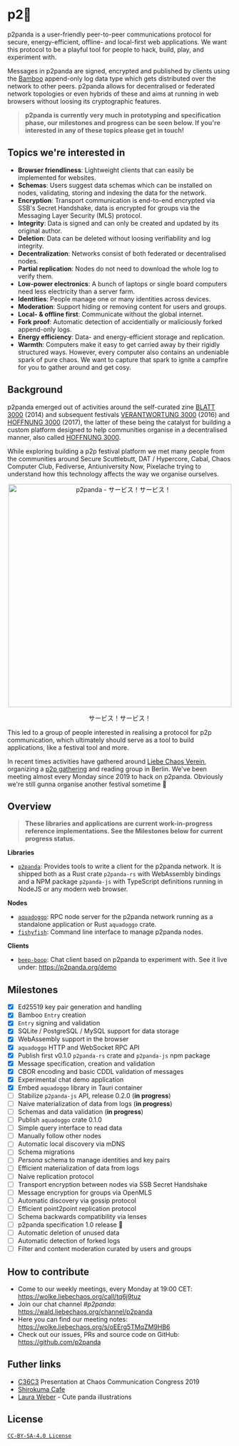# p2:panda_face:

p2panda is a user-friendly peer-to-peer communications protocol for secure, energy-efficient, offline- and local-first web applications. We want this protocol to be a playful tool for people to hack, build, play, and experiment with.

Messages in p2panda are signed, encrypted and published by clients using the [Bamboo](https://github.com/AljoschaMeyer/bamboo) append-only log data type which gets distributed over the network to other peers. p2panda allows for decentralised or federated network topologies or even hybrids of these and aims at running in web browsers without loosing its cryptographic features.

> **p2panda is currently very much in prototyping and specification phase, our milestones and progress can be seen below. If you're interested in any of these topics please get in touch!**

## Topics we're interested in

* **Browser friendliness**: Lightweight clients that can easily be implemented for websites.
* **Schemas**: Users suggest data schemas which can be installed on nodes, validating, storing and indexing the data for the network.
* **Encryption**: Transport communication is end-to-end encrypted via SSB's Secret Handshake, data is encrypted for groups via the Messaging Layer Security (MLS) protocol.
* **Integrity**: Data is signed and can only be created and updated by its original author.
* **Deletion**: Data can be deleted without loosing verifiability and log integrity.
* **Decentralization**: Networks consist of both federated or decentralised nodes.
* **Partial replication**: Nodes do not need to download the whole log to verify them.
* **Low-power electronics**: A bunch of laptops or single board computers need less electricity than a server farm.
* **Identities**: People manage one or many identities across devices.
* **Moderation**: Support hiding or removing content for users and groups.
* **Local- & offline first**: Communicate without the global internet.
* **Fork proof**: Automatic detection of accidentially or maliciously forked append-only logs.
* **Energy efficiency**: Data- and energy-efficient storage and replication.
* **Warmth**: Computers make it easy to get carried away by their rigidly structured ways. However, every computer also contains an undeniable spark of pure chaos. We want to capture that spark to ignite a campfire for you to gather around and get cosy.

## Background

p2panda emerged out of activities around the self-curated zine [BLATT 3000](https://blatt3000.de) (2014) and subsequent festivals [VERANTWORTUNG 3000](https://blatt3000.de/verantwortung3000/) (2016) and [HOFFNUNG 3000](https://blatt3000.de/hoffnung3000/) (2017), the latter of these being the catalyst for building a custom platform designed to help communities organise in a decentralised manner, also called [HOFFNUNG 3000](https://hoffnung3000.de/).

While exploring building a p2p festival platform we met many people from the communities around Secure Scuttlebutt, DAT / Hypercore, Cabal, Chaos Computer Club, Fediverse, Antiuniversity Now, Pixelache trying to understand how this technology affects the way we organise ourselves.

<div align="center">
  <img src="https://raw.githubusercontent.com/p2panda/design-document/restructure/assets/pandas.jpg" width="500" alt="p2panda - サービス！サービス！" />
  <p>サービス！サービス！</p>
</div>

This led to a group of people interested in realising a protocol for p2p communication, which ultimately should serve as a tool to build applications, like a festival tool and more.

In recent times activities have gathered around [Liebe Chaos Verein](https://liebechaos.org/), organizing a [p2p gathering](https://p2p-berlin.org/) and reading group in Berlin. We've been meeting almost every Monday since 2019 to hack on p2panda. Obviously we're still gunna organise another festival sometime :panda_face:

## Overview

> **These libraries and applications are current work-in-progress reference implementations. See the Milestones below for current progress status.**

**Libraries**

* [`p2panda`](https://github.com/p2panda/p2panda): Provides tools to write a client for the p2panda network. It is shipped both as a Rust crate `p2panda-rs` with WebAssembly bindings and a NPM package `p2panda-js` with TypeScript definitions running in NodeJS or any modern web browser.

**Nodes**

* [`aquadoggo`](https://github.com/p2panda/aquadoggo): RPC node server for the p2panda network running as a standalone application or Rust `aquadoggo` crate.
* [`fishyfish`](https://github.com/p2panda/fishyfish): Command line interface to manage p2panda nodes.

**Clients**

* [`beep-boop`](https://github.com/p2panda/beep-boop): Chat client based on p2panda to experiment with. See it live under: https://p2panda.org/demo

## Milestones

* [x] Ed25519 key pair generation and handling
* [x] Bamboo `Entry` creation
* [x] `Entry` signing and validation
* [x] SQLite / PostgreSQL / MySQL support for data storage
* [x] WebAssembly support in the browser
* [x] `aquadoggo` HTTP and WebSocket RPC API
* [x] Publish first v0.1.0 `p2panda-rs` crate and `p2panda-js` npm package
* [x] Message specification, creation and validation
* [x] CBOR encoding and basic CDDL validation of messages
* [x] Experimental chat demo application
* [x] Embed `aquadoggo` library in Tauri container
* [ ] Stabilize `p2panda-js` API, release 0.2.0 (**in progress**)
* [ ] Naive materialization of data from logs (**in progress**)
* [ ] Schemas and data validation (**in progress**)
* [ ] Publish `aquadoggo` crate 0.1.0
* [ ] Simple query interface to read data
* [ ] Manually follow other nodes
* [ ] Automatic local discovery via mDNS
* [ ] Schema migrations
* [ ] *Persona* schema to manage identities and key pairs
* [ ] Efficient materialization of data from logs
* [ ] Naive replication protocol
* [ ] Transport encryption between nodes via SSB Secret Handshake
* [ ] Message encryption for groups via OpenMLS
* [ ] Automatic discovery via gossip protocol
* [ ] Efficient point2point replication protocol
* [ ] Schema backwards compatibility via lenses
* [ ] p2panda specification 1.0 release :panda_face:
* [ ] Automatic deletion of unused data
* [ ] Automatic detection of forked logs
* [ ] Filter and content moderation curated by users and groups

## How to contribute

* Come to our weekly meetings, every Monday at 19:00 CET: https://wolke.liebechaos.org/call/tq6j9tuz
* Join our chat channel *#p2panda*: https://wald.liebechaos.org/channel/p2panda
* Here you can find our meeting notes: https://wolke.liebechaos.org/s/oEErg5TMqZM9HB6
* Check out our issues, PRs and source code on GitHub: https://github.com/p2panda

## Futher links

* [C36C3](https://media.ccc.de/v/36c3-10756-p2panda) Presentation at Chaos Communication Congress 2019
* [Shirokuma Cafe](https://en.wikipedia.org/wiki/Shirokuma_Cafe)
* [Laura Weber](http://www.lauraweber.net/) - Cute panda illustrations

## License

[`CC-BY-SA-4.0 License`](/LICENSE)
